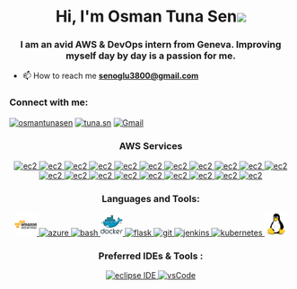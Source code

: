 <h1 align="center">Hi, I'm Osman Tuna Sen<img width="5x" src="https://raw.githubusercontent.com/iampavangandhi/iampavangandhi/master/gifs/Hi.gif"></h1>
<h3 align="center">I am an avid AWS & DevOps intern from Geneva. Improving myself day by day is a passion for me.</h3>

- 📫 How to reach me **senoglu3800@gmail.com**

<h3 align="left">Connect with me:</h3>
<p align="left">
 <a href="https://linkedin.com/in/osmantunasen" target="blank"><img align="center" src="https://raw.githubusercontent.com/rahuldkjain/github-profile-readme-generator/master/src/images/icons/Social/linked-in-alt.svg" alt="osmantunasen" height="30" width="40" /></a>
<a href="https://instagram.com/tuna.sn" target="blank"><img align="center" src="https://raw.githubusercontent.com/rahuldkjain/github-profile-readme-generator/master/src/images/icons/Social/instagram.svg" alt="tuna.sn" height="30" width="40" /></a>
<a href="mailto:senoglu3800@gmail.com" target="_blank"><img align="center"src="https://img.shields.io/badge/Gmail-D14836?style=for-the-badge&logo=gmail&logoColor=white" alt="Gmail">
</a>
</p>

<h3 align="center">AWS Services</h3>
<p align="center">
  <a href="https://aws.amazon.com/ec2" target="_blank">
    <img src="https://img.shields.io/badge/EC2-ffa900.svg?style=for-the-badge&logo=amazon-aws&logoColor=white"
      alt="ec2"/>
  </a>
  <a href="https://aws.amazon.com/lambda" target="_blank">
    <img src="https://img.shields.io/badge/Lambda-ffa900.svg?style=for-the-badge&logo=amazon-aws&logoColor=white"
      alt="ec2"/>
  </a>
  <a href="https://docs.aws.amazon.com/elastic-beanstalk" target="_blank">
    <img src="https://img.shields.io/badge/EBS-ffa900.svg?style=for-the-badge&logo=amazon-aws&logoColor=white"
      alt="ec2"/>
  </a>
  <a href="https://docs.aws.amazon.com/ecs/index.html" target="_blank">
    <img src="https://img.shields.io/badge/ECS-ffa900.svg?style=for-the-badge&logo=amazon-aws&logoColor=white"
      alt="ec2"/>
  </a>
  <a href="https://docs.aws.amazon.com/iam/index.html" target="_blank">
    <img src="https://img.shields.io/badge/IAM-be4c44.svg?style=for-the-badge&logo=amazon-aws&logoColor=white"
      alt="ec2"/>
  </a>
  <a href="https://docs.aws.amazon.com/waf/index.html" target="_blank">
    <img src="https://img.shields.io/badge/WAF&Shield-be4c44.svg?style=for-the-badge&logo=amazon-aws&logoColor=white"
      alt="ec2"/>
  </a>
  <a href="https://aws.amazon.com/s3" target="_blank">
    <img src="https://img.shields.io/badge/S3-17b800.svg?style=for-the-badge&logo=amazon-aws&logoColor=white"
      alt="ec2"/>
  </a>
   <a href="https://aws.amazon.com/efs" target="_blank">
    <img src="https://img.shields.io/badge/EFS-17b800.svg?style=for-the-badge&logo=amazon-aws&logoColor=white"
      alt="ec2"/>
  </a>
  <a href="https://docs.aws.amazon.com/cloudformation/index.html" target="_blank">
    <img src="https://img.shields.io/badge/CloudFormation-f73e75.svg?style=for-the-badge&logo=amazon-aws&logoColor=white"
      alt="ec2"/>
  </a>
  <a href="https://docs.aws.amazon.com/cloudwatch/index.html" target="_blank">
    <img src="https://img.shields.io/badge/CloudWatch-f73e75.svg?style=for-the-badge&logo=amazon-aws&logoColor=white"
      alt="ec2"/>
  </a>
  <a href="https://docs.aws.amazon.com/sqs/index.html" target="_blank">
    <img src="https://img.shields.io/badge/SQS-f73e75.svg?style=for-the-badge&logo=amazon-aws&logoColor=white"
      alt="ec2"/>
  </a>
  <a href="https://docs.aws.amazon.com/sns/index.html" target="_blank">
    <img src="https://img.shields.io/badge/SNS-f73e75.svg?style=for-the-badge&logo=amazon-aws&logoColor=white"
      alt="ec2"/>
  </a>
  <a href="https://docs.aws.amazon.com/route53/index.html" target="_blank">
    <img src="https://img.shields.io/badge/Route53-0443f3.svg?style=for-the-badge&logo=amazon-aws&logoColor=white"
      alt="ec2"/>
  </a>
  <a href="https://docs.aws.amazon.com/cloudfront/index.html" target="_blank">
    <img src="https://img.shields.io/badge/CloudFront-0443f3.svg?style=for-the-badge&logo=amazon-aws&logoColor=white"
      alt="ec2"/>
  </a>
  <a href="https://docs.aws.amazon.com/apigateway/index.html" target="_blank">
    <img src="https://img.shields.io/badge/API Gateway-0443f3.svg?style=for-the-badge&logo=amazon-aws&logoColor=white"
      alt="ec2"/>
  </a>
  <a href="https://docs.aws.amazon.com/rds/index.html" target="_blank">
    <img src="https://img.shields.io/badge/RDS-0443f3.svg?style=for-the-badge&logo=amazon-aws&logoColor=white"
      alt="ec2"/>
  </a>
  <a href="https://aws.amazon.com/dynamodb" target="_blank">
    <img src="https://img.shields.io/badge/DynamoDb-0443f3.svg?style=for-the-badge&logo=amazon-aws&logoColor=white"
      alt="ec2"/>
  </a>
  <a href="https://docs.aws.amazon.com/vpc/index.html" target="_blank">
    <img src="https://img.shields.io/badge/VPC-0443f3.svg?style=for-the-badge&logo=amazon-aws&logoColor=white"
      alt="ec2"/>
  </a>
  <a href="https://docs.aws.amazon.com/elasticache/index.html" target="_blank">
    <img src="https://img.shields.io/badge/ElestiCache-0443f3.svg?style=for-the-badge&logo=amazon-aws&logoColor=white"
      alt="ec2"/>
  </a>
  <a href="https://docs.aws.amazon.com/redshift/index.html" target="_blank">
    <img src="https://img.shields.io/badge/Red Shift-0443f3.svg?style=for-the-badge&logo=amazon-aws&logoColor=white"
      alt="ec2"/>
  </a>
</p>
<h3 align="center">Languages and Tools:</h3>
<p align="center"> <a href="https://aws.amazon.com" target="_blank" rel="noreferrer"> <img src="https://raw.githubusercontent.com/devicons/devicon/master/icons/amazonwebservices/amazonwebservices-original-wordmark.svg" alt="aws" width="40" height="40"/> </a> <a href="https://azure.microsoft.com/en-in/" target="_blank" rel="noreferrer"> <img src="https://www.vectorlogo.zone/logos/microsoft_azure/microsoft_azure-icon.svg" alt="azure" width="40" height="40"/> </a> <a href="https://www.gnu.org/software/bash/" target="_blank" rel="noreferrer"> <img src="https://www.vectorlogo.zone/logos/gnu_bash/gnu_bash-icon.svg" alt="bash" width="40" height="40"/> </a> <a href="https://www.docker.com/" target="_blank" rel="noreferrer"> <img src="https://raw.githubusercontent.com/devicons/devicon/master/icons/docker/docker-original-wordmark.svg" alt="docker" width="40" height="40"/> </a> <a href="https://flask.palletsprojects.com/" target="_blank" rel="noreferrer"> <img src="https://www.vectorlogo.zone/logos/pocoo_flask/pocoo_flask-icon.svg" alt="flask" width="40" height="40"/> </a> <a href="https://git-scm.com/" target="_blank" rel="noreferrer"> <img src="https://www.vectorlogo.zone/logos/git-scm/git-scm-icon.svg" alt="git" width="40" height="40"/> </a> <a href="https://www.jenkins.io" target="_blank" rel="noreferrer"> <img src="https://www.vectorlogo.zone/logos/jenkins/jenkins-icon.svg" alt="jenkins" width="40" height="40"/> </a> <a href="https://kubernetes.io" target="_blank" rel="noreferrer"> <img src="https://www.vectorlogo.zone/logos/kubernetes/kubernetes-icon.svg" alt="kubernetes" width="40" height="40"/> </a> <a href="https://www.linux.org/" target="_blank" rel="noreferrer"> <img src="https://raw.githubusercontent.com/devicons/devicon/master/icons/linux/linux-original.svg" alt="linux" width="40" height="40"/> </a> </p>


<h3 align="center">Preferred IDEs  & Tools :</h3>
<p align="center"> 
  <a href="https://visualstudio.microsoft.com/tr/" target="_blank">
    <img src="https://img.shields.io/badge/Visual Studio-2C2255.svg?style=for-the-badge&logo=vs&logoColor=white" alt="eclipse IDE"/> 
  </a>
  <a href="https://code.visualstudio.com/" target="_blank">
    <img src="https://img.shields.io/badge/vscode-007ACC.svg?style=for-the-badge&logo=visualstudiocode&logoColor=white" alt="vsCode"/> 
  </a>
 </p>

